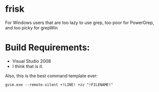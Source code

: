 frisk
=====

For Windows users that are too lazy to use grep, too poor for PowerGrep, and too picky for grepWin

Build Requirements:
===================

* Visual Studio 2008
* I think that is it.

Also, this is the best command template ever: 

    gvim.exe --remote-silent +!LINE! +zz "!FILENAME!"